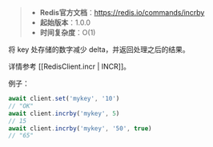 > - **Redis官方文档**：https://redis.io/commands/incrby
> - **起始版本**：1.0.0
> - **时间复杂度**：O(1)

将 key 处存储的数字减少 delta，并返回处理之后的结果。

详情参考 [[RedisClient.incr | INCR]]。

例子：

```typescript
await client.set('mykey', '10')
// "OK"
await client.incrby('mykey', 5)
// 15
await client.incrby('mykey', '50', true)
// "65"
```
